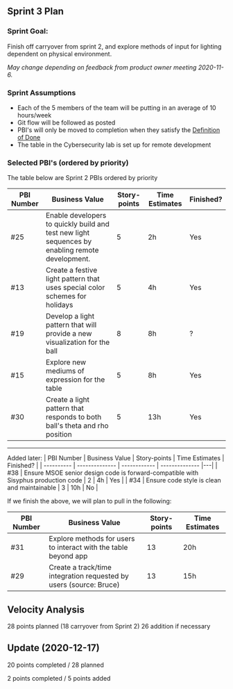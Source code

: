 ## Sprint 3 Plan

### Sprint Goal:

Finish off carryover from sprint 2, and explore methods of input for lighting dependent on physical environment.

_May change depending on feedback from product owner meeting 2020-11-6._

### Sprint Assumptions

* Each of the 5 members of the team will be putting in an average of 10 hours/week
* Git flow will be followed as posted
* PBI's will only be moved to completion when they satisfy the [Definition of Done](/msoe.edu/sdl/sd21/sisyphus/msoe-sisbot/-/wikis/Process/Definition%20of%20Done)
* The table in the Cybersecurity lab is set up for remote development

### Selected PBI's (ordered by priority)

The table below are Sprint 2 PBIs ordered by priority

| PBI Number | Business Value | Story-points | Time Estimates | Finished? |
| ---------- | -------------- | ------------ | -------------- |---|
| #25 | Enable developers to quickly build and test new light sequences by enabling remote development. | 5 | 2h |  Yes |
| #13 | Create a festive light pattern that uses special color schemes for holidays | 5 | 4h | Yes |
| #19 | Develop a light pattern that will provide a new visualization for the ball | 8 | 8h | ? |
| #15 | Explore new mediums of expression for the table | 5 | 8h| Yes |
| #30 | Create a light pattern that responds to both ball's theta and rho position | 5 | 13h | Yes |

---
Added later:
| PBI Number | Business Value | Story-points | Time Estimates | Finished? |
| ---------- | -------------- | ------------ | -------------- |---|
| #38 | Ensure MSOE senior design code is forward-compatible with Sisyphus production code | 2 | 4h |  Yes |
| #34 | Ensure code style is clean and maintainable | 3 | 10h | No |

If we finish the above, we will plan to pull in the following:

| PBI Number | Business Value | Story-points | Time Estimates | 
| ---------- | -------------- | ------------ | -------------- |
| #31 | Explore methods for users to interact with the table beyond app| 13 | 20h |
| #29 | Create a track/time integration requested by users (source: Bruce) | 13 | 15h |

## Velocity Analysis
28 points planned (18 carryover from Sprint 2)
26 addition if necessary

## Update (2020-12-17)
20 points completed / 28 planned

2 points completed / 5 points added